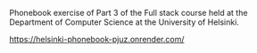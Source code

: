 Phonebook exercise of Part 3 of the Full stack course held at the Department of Computer Science at the University of Helsinki.

https://helsinki-phonebook-pjuz.onrender.com/